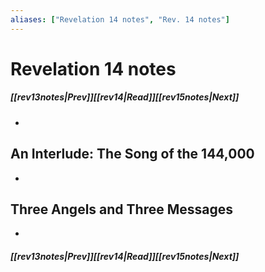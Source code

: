 ```yaml
---
aliases: ["Revelation 14 notes", "Rev. 14 notes"]
---
```

# Revelation 14 notes
##### <span class=arrow-left></span>[[rev13notes|Prev]]<span class=navigation-separator></span>[[rev14|Read]]<span class=navigation-separator></span>[[rev15notes|Next]]<span class=arrow-right></span>
- 
## An Interlude: The Song of the 144,000
- 
## Three Angels and Three Messages
- 
##### <span class=arrow-left></span>[[rev13notes|Prev]]<span class=navigation-separator></span>[[rev14|Read]]<span class=navigation-separator></span>[[rev15notes|Next]]<span class=arrow-right></span>